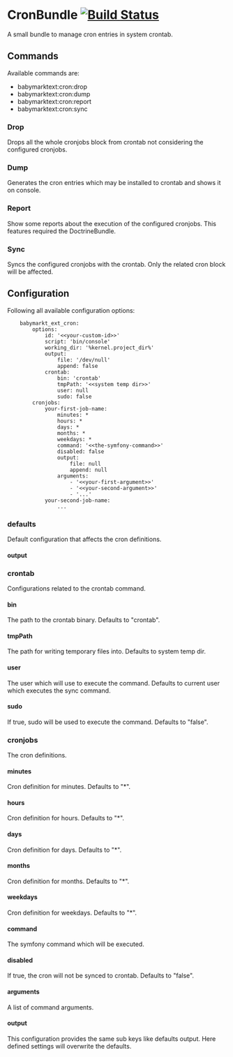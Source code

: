 # CronBundle [![Build Status](https://travis-ci.org/Baby-Markt/cron-bundle.svg?branch=master)](https://travis-ci.org/Baby-Markt/cron-bundle)
A small bundle to manage cron entries in system crontab.

## Commands

Available commands are:

* babymarktext:cron:drop
* babymarktext:cron:dump
* babymarktext:cron:report
* babymarktext:cron:sync

### Drop
Drops all the whole cronjobs block from crontab not considering the configured cronjobs.

### Dump
Generates the cron entries which may be installed to crontab and shows it on console.

### Report
Show some reports about the execution of the configured cronjobs. This features required the DoctrineBundle. 

### Sync
Syncs the configured cronjobs with the crontab. Only the related cron block will be affected.

## Configuration

Following all available configuration options:
```
    babymarkt_ext_cron:
        options:
            id: '<<your-custom-id>>'
            script: 'bin/console'
            working_dir: '%kernel.project_dir%'
            output:
                file: '/dev/null'
                append: false
            crontab:
                bin: 'crontab'
                tmpPath: '<<system temp dir>>'
                user: null
                sudo: false
        cronjobs:
            your-first-job-name:
                minutes: *
                hours: *
                days: *
                months: *
                weekdays: *
                command: '<<the-symfony-command>>'
                disabled: false
                output:
                    file: null
                    append: null
                arguments:
                    - '<<your-first-argument>>'
                    - '<<your-second-argument>>'
                    - '...'
            your-second-job-name:
                ...
```

### defaults
Default configuration that affects the cron definitions.

#### output

### crontab
Configurations related to the crontab command.

#### bin
The path to the crontab binary. Defaults to "crontab".

#### tmpPath
The path for writing temporary files into. Defaults to system temp dir.

#### user
The user which will use to execute the command. Defaults to current user which executes the sync command.

#### sudo
If true, sudo will be used to execute the command. Defaults to "false".

### cronjobs
The cron definitions.

#### minutes
Cron definition for minutes. Defaults to "*".

#### hours
Cron definition for hours. Defaults to "*".

#### days
Cron definition for days. Defaults to "*".

#### months
Cron definition for months. Defaults to "*".

#### weekdays
Cron definition for weekdays. Defaults to "*".

#### command
The symfony command which will be executed.

#### disabled
If true, the cron will not be synced to crontab. Defaults to "false".

#### arguments
A list of command arguments.

#### output
This configuration provides the same sub keys like defaults output. Here defined settings will overwrite the defaults.


